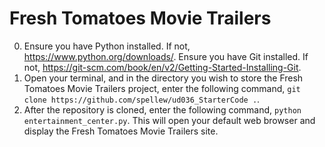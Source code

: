 
# Fresh Tomatoes Movie Trailers

0. Ensure you have Python installed. If not, https://www.python.org/downloads/. Ensure you have Git installed. If not, https://git-scm.com/book/en/v2/Getting-Started-Installing-Git.
1. Open your terminal, and in the directory you wish to store the Fresh Tomatoes Movie Trailers project, enter the following command, `git clone https://github.com/spellew/ud036_StarterCode .`.
2. After the repository is cloned, enter the following command, `python entertainment_center.py`. This will open your default web browser and display the Fresh Tomatoes Movie Trailers site.